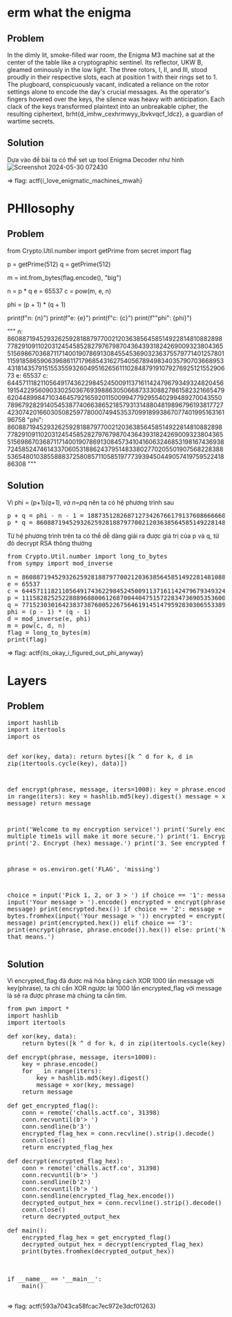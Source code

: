 <h1>
    erm what the enigma
</h1>

<h2>
    Problem
</h2>

In the dimly lit, smoke-filled war room, the Enigma M3 machine sat at the center of the table like a cryptographic sentinel. Its reflector, UKW B, gleamed ominously in the low light. The three rotors, I, II, and III, stood proudly in their respective slots, each at position 1 with their rings set to 1. The plugboard, conspicuously vacant, indicated a reliance on the rotor settings alone to encode the day's crucial messages. As the operator's fingers hovered over the keys, the silence was heavy with anticipation. Each clack of the keys transformed plaintext into an unbreakable cipher, the resulting ciphertext, brht{d_imhw_cexhrmwyy_lbvkvqcf_ldcz}, a guardian of wartime secrets.
<h2>
    Solution
</h2>

Dựa vào đề bài ta có thể set up tool Enigma Decoder như hình
![Screenshot 2024-05-30 072430](https://github.com/hoahangsau/CTF2024.md/assets/153940762/abb37883-257b-422f-b1bd-6082b3182baa)

 => flag: actf{i_love_enigmatic_machines_mwah}
 

<h1>
  PHIlosophy  
</h1>
<h2>
    Problem
</h2>

from Crypto.Util.number import getPrime
from secret import flag

p = getPrime(512)
q = getPrime(512)

m = int.from_bytes(flag.encode(), "big")

n = p * q
e = 65537
c = pow(m, e, n)

phi = (p + 1) * (q + 1)

print(f"n: {n}")
print(f"e: {e}")
print(f"c: {c}")
print(f"\"phi\": {phi}")

"""
n: 86088719452932625928188797700212036385645851492281481088289877829109110203124545852827976798704364393182426900932380436551569867036871171400190786913084554536903236375579771401257801115918586590639686117179685431627540567894983403579070366895343181435791515535593260495162656111028487919107927692512155290673
e: 65537
c: 64457111821105649174362298452450091137161142479679349324820456191542295609033025036769398863050668733308827861582321665479620448998471034645792165920115009947792955402994892700435507896792829140545387740663865218579313148804819896796193817727423074201660305082597780007494535370991899386707740199516316196758
"phi": 86088719452932625928188797700212036385645851492281481088289877829109110203124545852827976798704364393182426900932380436551569867036871171400190786913084573410416063246853198167436938724585247461433706053188624379514833802770205501907568228388536548010385588837258085711058519777393945044905741975952241886308
"""
<h2>
    Solution
</h2>

Vì phi = (p+1)*(q+1), và n=p*q nên ta có hệ phương trình sau


<pre>
p + q = phi - n - 1 = 18873512826871273426766179137608666660870794019936008938947887293234875222098328497861493193366574594073301664825215895863666365457125797814283440086595634
p * q = 86088719452932625928188797700212036385645851492281481088289877829109110203124545852827976798704364393182426900932380436551569867036871171400190786913084554536903236375579771401257801115918586590639686117179685431627540567894983403579070366895343181435791515535593260495162656111028487919107927692512155290673</pre>

Từ hệ phương trình trên ta có thể dễ dàng giải ra được giá trị của p và q, từ đó decrypt RSA thông thường

<Pre>
from Crypto.Util.number import long_to_bytes
from sympy import mod_inverse

n = 86088719452932625928188797700212036385645851492281481088289877829109110203124545852827976798704364393182426900932380436551569867036871171400190786913084554536903236375579771401257801115918586590639686117179685431627540567894983403579070366895343181435791515535593260495162656111028487919107927692512155290673
e = 65537
c = 64457111821105649174362298452450091137161142479679349324820456191542295609033025036769398863050668733308827861582321665479620448998471034645792165920115009947792955402994892700435507896792829140545387740663865218579313148804819896796193817727423074201660305082597780007494535370991899386707740199516316196758
p = 11158282525228889688006126870044047515722834736905353600033800784672966071954095221182355999939654085477427093464088811910784573274296445489954662335305921
q = 7715230301642383738760052267564619145147959283030655338914086508561909150144233276679137193426920508595874571361127083952881792182829352324328777751289713
phi = (p - 1) * (q - 1)
d = mod_inverse(e, phi)
m = pow(c, d, n)
flag = long_to_bytes(m)
print(flag)</Pre>

=> flag: actf{its_okay_i_figured_out_phi_anyway}

<h1>
    Layers
</h1>

<h2>
    Problem
</h2>
<pre>
import hashlib
import itertools
import os

def xor(key, data):
    return bytes([k ^ d for k, d in zip(itertools.cycle(key), data)])

def encrypt(phrase, message, iters=1000):
    key = phrase.encode()
    for _ in range(iters):
        key = hashlib.md5(key).digest()
        message = xor(key, message)
    return message

print('Welcome to my encryption service!')
print('Surely encrypting multiple time1s will make it more secure.')
print('1. Encrypt message.')
print('2. Encrypt (hex) message.')
print('3. See encrypted flag!')

phrase = os.environ.get('FLAG', 'missing')

choice = input('Pick 1, 2, or 3 > ')
if choice == '1':
    message = input('Your message > ').encode()
    encrypted = encrypt(phrase, message)
    print(encrypted.hex())
if choice == '2':
    message = bytes.fromhex(input('Your message > '))
    encrypted = encrypt(phrase, message)
    print(encrypted.hex())
elif choice == '3':
    print(encrypt(phrase, phrase.encode()).hex())
else:
    print('Not sure what that means.')
</pre>

<h2>
    Solution
</h2>

Vì encrypted_flag đã được mã hóa bằng cách XOR 1000 lần message với key(phrase), ta chỉ cần XOR ngược lại 1000 lần encrypted_flag với message là sẽ ra được phrase mà chúng ta cần tìm.

<pre>
from pwn import *
import hashlib
import itertools

def xor(key, data):
    return bytes([k ^ d for k, d in zip(itertools.cycle(key), data)])

def encrypt(phrase, message, iters=1000):
    key = phrase.encode()
    for _ in range(iters):
        key = hashlib.md5(key).digest()
        message = xor(key, message)
    return message

def get_encrypted_flag():
    conn = remote('challs.actf.co', 31398)
    conn.recvuntil(b'> ')
    conn.sendline(b'3')
    encrypted_flag_hex = conn.recvline().strip().decode()
    conn.close()
    return encrypted_flag_hex

def decrypt(encrypted_flag_hex):
    conn = remote('challs.actf.co', 31398)
    conn.recvuntil(b'> ')
    conn.sendline(b'2')
    conn.recvuntil(b'> ')
    conn.sendline(encrypted_flag_hex.encode())
    decrypted_output_hex = conn.recvline().strip().decode()
    conn.close()
    return decrypted_output_hex

def main():
    encrypted_flag_hex = get_encrypted_flag()
    decrypted_output_hex = decrypt(encrypted_flag_hex)
    print(bytes.fromhex(decrypted_output_hex))



if __name__ == '__main__':
    main()

</pre>

=> flag: actf{593a7043ca58fcac7ec972e3dcf01263}
